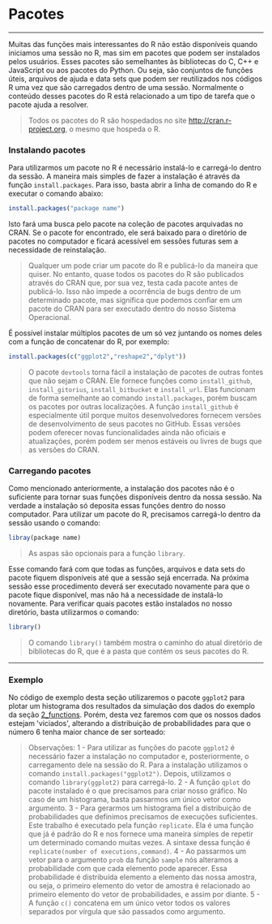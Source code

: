# Pacotes
---
Muitas das funções mais interessantes do R não estão disponíveis quando iniciamos uma sessão no R, mas sim em pacotes que podem ser instalados pelos usuários. Esses pacotes são semelhantes às bibliotecas do C, C++ e JavaScript ou aos pacotes do Python. Ou seja, são conjuntos de funções úteis, arquivos de ajuda e data sets que podem ser reutilizados nos códigos R uma vez que são carregados dentro de uma sessão. Normalmente o conteúdo desses pacotes do R está relacionado a um tipo de tarefa que o pacote ajuda a resolver.
>Todos os pacotes do R são hospedados no site http://cran.r-project.org, o mesmo que hospeda o R.

### Instalando pacotes
Para utilizarmos um pacote no R é necessário instalá-lo e carregá-lo dentro da sessão. A maneira mais simples de fazer a instalação é através da função ```install.packages```. Para isso, basta abrir a linha de comando do R e executar o comando abaixo:
```R
install.packages("package name")
```
Isto fará uma busca pelo pacote na coleção de pacotes arquivadas no CRAN. Se o pacote for encontrado, ele será baixado para o diretório de pacotes no computador e ficará acessível em sessões futuras sem a necessidade de reinstalação.
>Qualquer um pode criar um pacote do R e publicá-lo da maneira que quiser. No entanto, quase todos os pacotes do R são publicados através do CRAN que, por sua vez, testa cada pacote antes de publicá-lo. Isso não impede a ocorrência de bugs dentro de um determinado pacote, mas significa que podemos confiar em um pacote do CRAN para ser executado dentro do nosso Sistema Operacional.

É possível instalar múltiplos pacotes de um só vez juntando os nomes deles com a função de concatenar do R, por exemplo:
```R
install.packages(c("ggplot2","reshape2","dplyt"))
```
>O pacote ```devtools``` torna fácil a instalação de pacotes de outras fontes que não sejam o CRAN. Ele fornece funções como ```install_github```, ```install_gitorius```, ```install_bitbucket``` e ```install_url```. Elas funcionam de forma semelhante ao comando ```install.packages```, porém buscam os pacotes por outras localizações. A função ```install_github``` é especialmente útil porque muitos desenvolvedores fornecem versões de desenvolvimento de seus pacotes no GitHub. Essas versões podem oferecer novas funcionalidades ainda não oficiais e atualizações, porém podem ser menos estáveis ou livres de bugs que as versões do CRAN.

### Carregando pacotes
Como mencionado anteriormente, a instalação dos pacotes não é o suficiente para tornar suas funções disponíveis dentro da nossa sessão. Na verdade a instalação só deposita essas funções dentro do nosso computador. Para utilizar um pacote do R, precisamos carregá-lo dentro da sessão usando o comando:
```R
libray(package name)
```
>As aspas são opcionais para a função ```library```.

Esse comando fará com que todas as funções, arquivos e data sets do pacote fiquem disponíveis até que a sessão sejá encerrada. Na próxima sessão esse procedimento deverá ser executado novamente para que o pacote fique disponível, mas não há a necessidade de instalá-lo novamente. Para verificar quais pacotes estão instalados no nosso diretório, basta utilizarmos o comando:
```R
library()
```
>O comando ```library()``` também mostra o caminho do atual diretório de bibliotecas do R, que é a pasta que contém os seus pacotes do R.

---
### Exemplo
No código de exemplo desta seção utilizaremos o pacote ```ggplot2``` para plotar um histograma dos resultados da simulação dos dados do exemplo da seção [2_functions](https://github.com/gasouna/R-basics/tree/master/2_functions#exemplo "Funções"). Porém, desta vez faremos com que os nossos dados estejam 'viciados', alterando a distribuição de probabilidades para que o número 6 tenha maior chance de ser sorteado:
>Observações:
> 1 - Para utilizar as funções do pacote ```ggplot2``` é necessário fazer a instalação no computador e, posteriormente, o carregamento dele na sessão do R. Para a instalação utilizamos o comando ```install.packages("ggplot2")```. Depois, utilizamos o comando ```library(ggplot2)``` para carregá-lo.
> 2 - A função ```qplot``` do pacote instalado é o que precisamos para criar nosso gráfico. No caso de um histograma, basta passarmos um único vetor como argumento.
> 3 - Para gerarmos um histograma fiel a distribuição de probabilidades que definimos precisamos de execuções suficientes. Este trabalho é executado pela função ```replicate```. Ela é uma função que já é padrão do R e nos fornece uma maneira simples de repetir um determinado comando muitas vezes. A sintaxe dessa função é ```replicate(number of executions,command)```.
> 4 - Ao passarmos um vetor para o argumento ```prob``` da função ```sample``` nós alteramos a probabilidade com que cada elemento pode aparecer. Essa probabilidade é distribuída elemento a elemento das nossa amostra, ou seja, o primeiro elemento do vetor de amostra é relacionado ao primeiro elemento do vetor de probabilidades, e assim por diante.
> 5 - A função ```c()``` concatena em um único vetor todos os valores separados por vírgula que são passados como argumento.